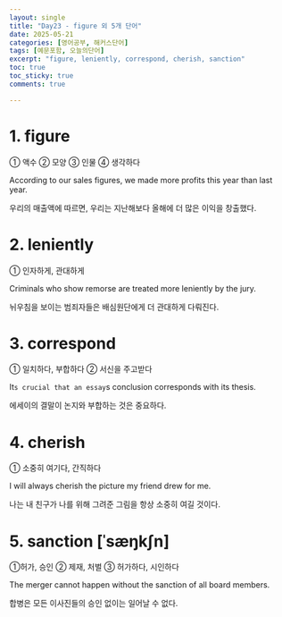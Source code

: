 ```yaml
---
layout: single
title: "Day23 - figure 외 5개 단어"
date: 2025-05-21
categories: [영어공부, 해커스단어]
tags: [예문포함, 오늘의단어]
excerpt: "figure, leniently, correspond, cherish, sanction"
toc: true
toc_sticky: true
comments: true

---
```


# 1. figure
① 액수 ② 모양 ③ 인물 ④ 생각하다

According to our sales figures, we made more profits this year than last year.

우리의 매출액에 따르면, 우리는 지난해보다 올해에 더 많은 이익을 창출했다.


# 2. leniently
① 인자하게, 관대하게

Criminals who show remorse are treated more leniently by the jury.

뉘우침을 보이는 범죄자들은 배심원단에게 더 관대하게 다뤄진다.

# 3. correspond
① 일치하다, 부합하다 ② 서신을 주고받다

It`s crucial that an essay`s conclusion corresponds with its thesis.

에세이의 결말이 논지와 부합하는 것은 중요하다.

# 4. cherish
① 소중히 여기다, 간직하다

I will always cherish the picture my friend drew for me.

나는 내 친구가 나를 위해 그려준 그림을 항상 소중히 여길 것이다.


# 5. sanction [ˈsæŋkʃn]
①허가, 승인 ② 제재, 처벌 ③ 허가하다, 시인하다

The merger cannot happen without the sanction of all board members.

합병은 모든 이사진들의 승인 없이는 일어날 수 없다.